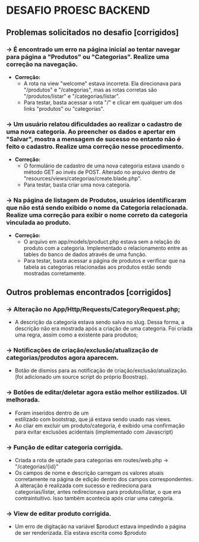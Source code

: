 # DESAFIO PROESC BACKEND

## Problemas solicitados no desafio [corrigidos]

### -> É encontrado um erro na página inicial ao tentar navegar para página a "Produtos" ou "Categorias". Realize uma correção na navegação.

- **Correção:**
  - A rota na view "welcome" estava incorreta. Ela direcionava para "/produtos" e "/categorias", mas as rotas corretas são "/produtos/listar" e "/categorias/listar".
  - Para testar, basta acessar a rota "/" e clicar em qualquer um dos links "produtos" ou "categorias".

### -> Um usuário relatou dificuldades ao realizar o cadastro de uma nova categoria. Ao preencher os dados e apertar em "Salvar", mostra a mensagem de sucesso no entanto não é feito o cadastro. Realize uma correção nesse procedimento.

- **Correção:**
  - O formulário de cadastro de uma nova categoria estava usando o método GET ao invés de POST. Alterado no arquivo dentro de "resources/views/categorias/create.blade.php".
  - Para testar, basta criar uma nova categoria.

### -> Na página de listagem de Produtos, usuários identificaram que não está sendo exibido o nome da Categoria relacionada. Realize uma correção para exibir o nome correto da categoria vinculada ao produto.

- **Correção:**
  - O arquivo em app/models/product.php estava sem a relação do produto com a categoria. Implementado o relacionamento entre as tables do banco de dados através de uma função.
  - Para testar, basta acessar a página de produtos e verificar que na tabela as categorias relacionadas aos produtos estão sendo mostradas corretamente.

## Outros problemas encontrados [corrigidos]

### -> Alteração no App/Http/Requests/CategoryRequest.php;

- A descrição da categoria estava sendo salva no slug. Dessa forma, a descrição não era mostrada após a criação de uma categoria. Foi criada uma regra, assim como a existente para produtos;

### -> Notificações de criação/exclusão/atualização de categorias/produtos agora aparecem.

- Botão de dismiss para as notificação de criação/exclusão/atualização. (foi adicionado um source script do próprio Boostrap).

### -> Botões de editar/deletar agora estão melhor estilizados. UI melhorada.

- Foram inseridos dentro de um <div> estilizado com bootstrap, que já estava sendo usado nas views.
- Ao cliar em excluir um produto/categoria, é exibido uma confirmação para evitar exclusões acidentais (implementado com Javascript)

### -> Função de editar categoria corrigida.

- Criada a rota de uptade para categorias em routes/web.php -> "/categorias/{id}"
- Os campos de nome e descrição carregam os valores atuais corretamente na página de edição dentro dos campos correspondentes. A alteração é realizada com sucesso e redireciona para categorias/listar, antes redirecionava para produtos/listar, o que era contraintuitivo. Isso também acontecia após criar uma categoria.

### -> View de editar produto corrigida.

- Um erro de digitação na variável $product estava impedindo a página de ser renderizada. Ela estava escrita como $produto
